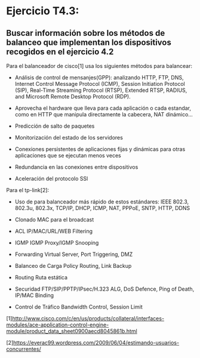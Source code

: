 # Ejercicio T4.3:
## Buscar información sobre los métodos de balanceo que implementan los dispositivos recogidos en el ejercicio 4.2

Para el balanceador de cisco[1] usa los siguientes métodos para balancear:

- Análisis de control de mensanjes(GPP): analizando HTTP, FTP, DNS, Internet Control Message Protocol (ICMP), Session Initiation Protocol (SIP), Real-Time Streaming Protocol (RTSP), Extended RTSP, RADIUS, and Microsoft Remote Desktop Protocol (RDP). 

- Aprovecha el hardware que lleva para cada aplicación o cada estandar, como en HTTP que manipula directamente la cabecera, NAT dinámico...

- Predicción de salto de paquetes

- Monitorización del estado de los servidores

- Conexiones persistentes de aplicaciones fijas y dinámicas para otras aplicaciones que se ejecutan menos veces

- Redundancia en las conexiones entre dispositivos

- Aceleración del protocolo SSl

Para el tp-link[2]:

- Uso de  para balanceador más rápido de estos estándares: IEEE 802.3, 802.3u, 802.3x, TCP/IP, DHCP, ICMP, NAT, PPPoE, SNTP, HTTP, DDNS 

- Clonado MAC para el broadcast

- ACL 	IP/MAC/URL/WEB Filtering

- IGMP 	IGMP Proxy/IGMP Snooping

- Forwarding 	Virtual Server, Port Triggering, DMZ

- Balanceo de Carga 	Policy Routing, Link Backup

- Routing 	Ruta estática

- Securidad 	FTP/SIP/PPTP/IPsec/H.323 ALG, DoS Defence, Ping of Death, IP/MAC Binding

- Control de Tráfico 	Bandwidth Control, Session Limit 

[1]http://www.cisco.com/c/en/us/products/collateral/interfaces-modules/ace-application-control-engine-module/product_data_sheet0900aecd8045861b.html

[2]https://everac99.wordpress.com/2009/06/04/estimando-usuarios-concurrentes/
